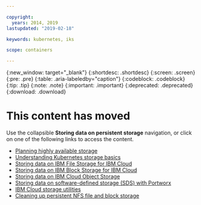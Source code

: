 ```yaml
---

copyright:
  years: 2014, 2019
lastupdated: "2019-02-18"

keywords: kubernetes, iks 

scope: containers

---
```


{:new_window: target="_blank"}
{:shortdesc: .shortdesc}
{:screen: .screen}
{:pre: .pre}
{:table: .aria-labeledby="caption"}
{:codeblock: .codeblock}
{:tip: .tip}
{:note: .note}
{:important: .important}
{:deprecated: .deprecated}
{:download: .download}


# This content has moved
Use the collapsible **Storing data on persistent storage** navigation, or click on one of the following links to access the content.

- [Planning highly available storage](/docs/containers/cs_storage_planning.html#storage_planning)
- [Understanding Kubernetes storage basics](/docs/containers/cs_storage_basics.html#kube_concepts)
- [Storing data on IBM File Storage for IBM Cloud](/docs/containers/cs_storage_file.html#file_storage)
- [Storing data on IBM Block Storage for IBM Cloud](/docs/containers/cs_storage_block.html#block_storage)
- [Storing data on IBM Cloud Object Storage](/docs/containers/cs_storage_cos.html#object_storage)
- [Storing data on software-defined storage (SDS) with Portworx](/docs/containers/cs_storage_portworx.html#portworx)
- [IBM Cloud storage utilities](/docs/containers/cs_storage_utilities.html#utilities)
- [Cleaning up persistent NFS file and block storage](/docs/containers/cs_storage_remove.html#cleanup)
